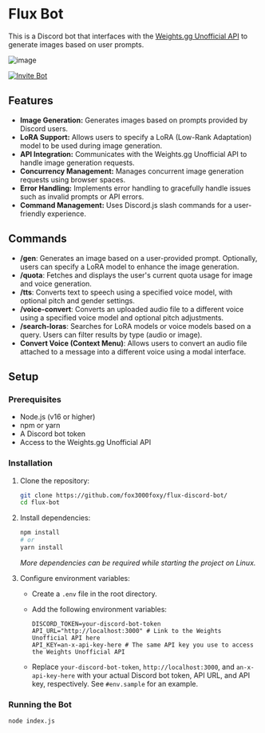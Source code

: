 # Flux Bot

This is a Discord bot that interfaces with the [Weights.gg Unofficial API](https://github.com/fox3000foxy/weights.gg-api) to generate images based on user prompts.

![image](https://github.com/user-attachments/assets/d5809ab1-8aea-49fa-9003-af9c39fab815)


[![Invite Bot](https://img.shields.io/badge/Invite%20Bot-Click%20Here-blue)](https://discord.com/oauth2/authorize?client_id=1343500309519142922)


## Features

-   **Image Generation:** Generates images based on prompts provided by Discord users.
-   **LoRA Support:** Allows users to specify a LoRA (Low-Rank Adaptation) model to be used during image generation.
-   **API Integration:** Communicates with the Weights.gg Unofficial API to handle image generation requests.
-   **Concurrency Management:** Manages concurrent image generation requests using browser spaces.
-   **Error Handling:** Implements error handling to gracefully handle issues such as invalid prompts or API errors.
-   **Command Management:** Uses Discord.js slash commands for a user-friendly experience.

## Commands

-   **/gen**: Generates an image based on a user-provided prompt. Optionally, users can specify a LoRA model to enhance the image generation.
-   **/quota**: Fetches and displays the user's current quota usage for image and voice generation.
-   **/tts**: Converts text to speech using a specified voice model, with optional pitch and gender settings.
-   **/voice-convert**: Converts an uploaded audio file to a different voice using a specified voice model and optional pitch adjustments.
-   **/search-loras**: Searches for LoRA models or voice models based on a query. Users can filter results by type (audio or image).
-   **Convert Voice (Context Menu)**: Allows users to convert an audio file attached to a message into a different voice using a modal interface.

## Setup

### Prerequisites

-   Node.js (v16 or higher)
-   npm or yarn
-   A Discord bot token
-   Access to the Weights.gg Unofficial API

### Installation

1.  Clone the repository:

    ```bash
    git clone https://github.com/fox3000foxy/flux-discord-bot/
    cd flux-bot
    ```

2.  Install dependencies:

    ```bash
    npm install
    # or
    yarn install
    ```

    *More dependencies can be required while starting the project on Linux.*

3.  Configure environment variables:

    -   Create a `.env` file in the root directory.
    -   Add the following environment variables:

        ```
        DISCORD_TOKEN=your-discord-bot-token
        API_URL="http://localhost:3000" # Link to the Weights Unofficial API here
        API_KEY=an-x-api-key-here # The same API key you use to access the Weights Unofficial API
        ```

    -   Replace `your-discord-bot-token`, `http://localhost:3000`, and `an-x-api-key-here` with your actual Discord bot token, API URL, and API key, respectively.  See `#env.sample` for an example.

### Running the Bot

```bash
node index.js
